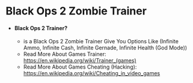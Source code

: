 # Black Ops 2 Zombie Trainer

* #### Black Ops 2 Trainer?
  * is a Black Ops 2 Zombie Trainer Give You Options Like (Infinite Ammo, Infinite Cash, Infinite Gernade, Infinite Health (God Mode))
  * Read More About Games Trainer: https://en.wikipedia.org/wiki/Trainer_(games)
  * Read More About Games Cheating (Hacking): https://en.wikipedia.org/wiki/Cheating_in_video_games
